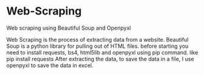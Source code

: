 # Web-Scraping
Web scraping using Beautiful Soup and Openpyxl

Web Scraping is the process of extracting data from a website.
Beautiful Soup is a python library for pulling out of HTML files.
before starting you need to install requests, bs4, html5lib and openpyxl using pip command.
like pip install requests
After extracting the data, to save the data in a file, I use openpyxl to save the data in excel.
